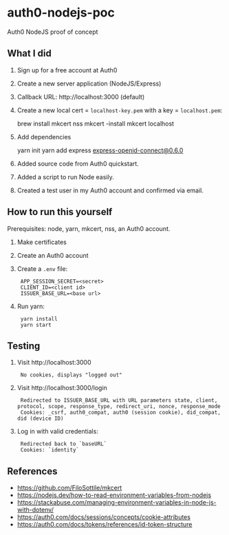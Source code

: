 # auth0-nodejs-poc

Auth0 NodeJS proof of concept

## What I did

1. Sign up for a free account at Auth0
1. Create a new server application (NodeJS/Express)
1. Callback URL: http://localhost:3000 (default)
1. Create a new local cert = `localhost-key.pem` with a key = `localhost.pem`:

    brew install mkcert nss
    mkcert -install
    mkcert localhost

1. Add dependencies

    yarn init
    yarn add express express-openid-connect@0.6.0

1. Added source code from Auth0 quickstart.
1. Added a script to run Node easily.
1. Created a test user in my Auth0 account and confirmed via email.

## How to run this yourself

Prerequisites: node, yarn, mkcert, nss, an Auth0 account.

1. Make certificates
1. Create an Auth0 account
1. Create a `.env` file:

        APP_SESSION_SECRET=<secret>
        CLIENT_ID=<client id>
        ISSUER_BASE_URL=<base url>

1. Run yarn:

        yarn install
        yarn start

## Testing

1. Visit http://localhost:3000

        No cookies, displays "logged out"

1. Visit http://localhost:3000/login

        Redirected to ISSUER_BASE_URL with URL parameters state, client, protocol, scope, response_type, redirect_uri, nonce, response_mode
        Cookies: _csrf, auth0_compat, auth0 (session cookie), did_compat, did (device ID)

1. Log in with valid credentials:

        Redirected back to `baseURL`
        Cookies: `identity`

## References

- https://github.com/FiloSottile/mkcert
- https://nodejs.dev/how-to-read-environment-variables-from-nodejs
- https://stackabuse.com/managing-environment-variables-in-node-js-with-dotenv/
- https://auth0.com/docs/sessions/concepts/cookie-attributes
- https://auth0.com/docs/tokens/references/id-token-structure
